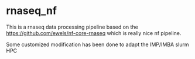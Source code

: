 # rnaseq_nf 

This is a rnaseq data processing pipeline based on the 
https://github.com/ewels/nf-core-rnaseq which is really nice nf pipeline.

Some customized modification has been done to adapt the IMP/IMBA slurm HPC  


